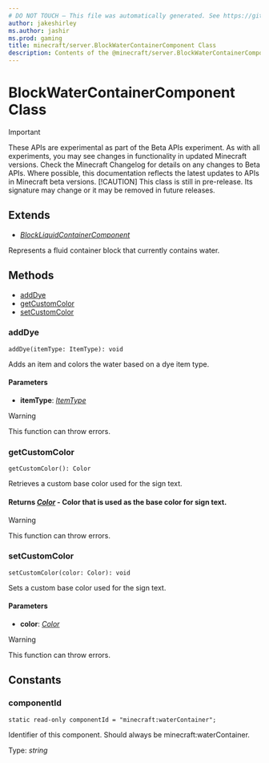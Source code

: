 ```yaml
---
# DO NOT TOUCH — This file was automatically generated. See https://github.com/mojang/minecraftapidocsgenerator to modify descriptions, examples, etc.
author: jakeshirley
ms.author: jashir
ms.prod: gaming
title: minecraft/server.BlockWaterContainerComponent Class
description: Contents of the @minecraft/server.BlockWaterContainerComponent class.
---
```

# BlockWaterContainerComponent Class
>[!IMPORTANT]
>These APIs are experimental as part of the Beta APIs experiment. As with all experiments, you may see changes in functionality in updated Minecraft versions. Check the Minecraft Changelog for details on any changes to Beta APIs. Where possible, this documentation reflects the latest updates to APIs in Minecraft beta versions.
> [!CAUTION]
> This class is still in pre-release.  Its signature may change or it may be removed in future releases.

## Extends
- [*BlockLiquidContainerComponent*](BlockLiquidContainerComponent.md)

Represents a fluid container block that currently contains water.

## Methods
- [addDye](#adddye)
- [getCustomColor](#getcustomcolor)
- [setCustomColor](#setcustomcolor)

### **addDye**
`
addDye(itemType: ItemType): void
`

Adds an item and colors the water based on a dye item type.

#### **Parameters**
- **itemType**: [*ItemType*](ItemType.md)

> [!WARNING]
> This function can throw errors.

### **getCustomColor**
`
getCustomColor(): Color
`

Retrieves a custom base color used for the sign text.

#### **Returns** [*Color*](Color.md) - Color that is used as the base color for sign text.

> [!WARNING]
> This function can throw errors.

### **setCustomColor**
`
setCustomColor(color: Color): void
`

Sets a custom base color used for the sign text. 

#### **Parameters**
- **color**: [*Color*](Color.md)

> [!WARNING]
> This function can throw errors.

## Constants

### **componentId**
`static read-only componentId = "minecraft:waterContainer";`

Identifier of this component. Should always be minecraft:waterContainer.

Type: *string*
